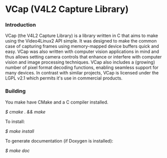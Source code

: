# VCap (V4L2 Capture Library)
 
### Introduction

VCap (the V4L2 Capture Library) is a library written in C that aims to make using the Video4Linux2 API
simple. It was designed to make the common case of capturing frames using memory-mapped device buffers quick and easy.
VCap was also written with computer vision applications in mind and thus allows setting camera
controls that enhance or interfere with computer vision and image processing techniques. VCap also includes
a (growing) number of pixel format decoding functions, enabling seamless support for many devices. In contrast
with similar projects, VCap is licensed under the LGPL v2.1 which permits it's use in commercial products.
	
### Building

You make have CMake and a C compiler installed. 

*$ cmake . && make*

To install:

*$ make install*

To generate documentation (if Doxygen is installed):

*$ make doc*
